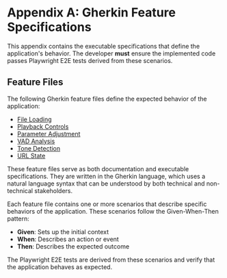# Appendix A: Gherkin Feature Specifications

This appendix contains the executable specifications that define the application's behavior. The developer **must**
ensure the implemented code passes Playwright E2E tests derived from these scenarios.

## Feature Files

The following Gherkin feature files define the expected behavior of the application:

- [File Loading](gherkin/file_loading.feature)
- [Playback Controls](gherkin/playback_controls.feature)
- [Parameter Adjustment](gherkin/parameter_adjustment.feature)
- [VAD Analysis](gherkin/vad_analysis.feature)
- [Tone Detection](gherkin/tone_analysis.feature)
- [URL State](gherkin/url_state.feature)

These feature files serve as both documentation and executable specifications. They are written in the Gherkin language, which uses a natural language syntax that can be understood by both technical and non-technical stakeholders.

Each feature file contains one or more scenarios that describe specific behaviors of the application. These scenarios follow the Given-When-Then pattern:

- **Given**: Sets up the initial context
- **When**: Describes an action or event
- **Then**: Describes the expected outcome

The Playwright E2E tests are derived from these scenarios and verify that the application behaves as expected.
